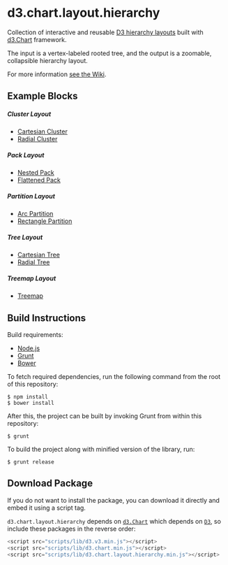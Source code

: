 
# d3.chart.layout.hierarchy

Collection of interactive and reusable [D3 hierarchy layouts](https://github.com/mbostock/d3/wiki/Hierarchy-Layout) built with [d3.Chart](http://misoproject.com/d3-chart/) framework.


The input is a vertex-labeled rooted tree, and the output is a zoomable, collapsible hierarchy layout.

For more information [see the Wiki](https://github.com/bansaghi/d3.chart.layout.hierarchy/wiki).

## Example Blocks

##### Cluster Layout
* [Cartesian Cluster](http://bl.ocks.org/bansaghi/ffc9d995f77e9ccd4ea9)
* [Radial Cluster](http://bl.ocks.org/bansaghi/e490c7c238a67a77996d)

##### Pack Layout
* [Nested Pack](http://bl.ocks.org/bansaghi/4b542562da43e1ae3e40)
* [Flattened Pack](http://bl.ocks.org/bansaghi/7588173d69ec85451ee2)

##### Partition Layout
* [Arc Partition](http://bl.ocks.org/bansaghi/2617fed0c286365c7f49)
* [Rectangle Partition](http://bl.ocks.org/bansaghi/4fde0154055c0f0580b7)

##### Tree Layout
* [Cartesian Tree](http://bl.ocks.org/bansaghi/b0e74b395d1909657ded)
* [Radial Tree](http://bl.ocks.org/bansaghi/f3cbb5e7b759b6a58aff)

##### Treemap Layout
* [Treemap](http://bl.ocks.org/bansaghi/5d24b37ebe077d4e919f)



## Build Instructions

Build requirements:

- [Node.js](http://nodejs.org)
- [Grunt](http://gruntjs.com)
- [Bower](http://bower.io/)

To fetch required dependencies, run the following command from the root of this repository:

    $ npm install
    $ bower install

After this, the project can be built by invoking Grunt from within this repository:

    $ grunt
    
To build the project along with minified version of the library, run:

    $ grunt release



## Download Package

If you do not want to install the package, you can download it directly and embed it using a script tag.

`d3.chart.layout.hierarchy` depends on [`d3.Chart`](http://misoproject.com/d3-chart/) which depends on [`D3`](http://d3js.org/), so include these packages in the reverse order:

```javascript
<script src="scripts/lib/d3.v3.min.js"></script>
<script src="scripts/lib/d3.chart.min.js"></script>
<script src="scripts/lib/d3.chart.layout.hierarchy.min.js"></script>
```

